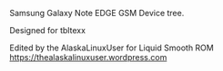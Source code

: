 Samsung Galaxy Note EDGE GSM Device tree.

Designed for tbltexx

Edited by the AlaskaLinuxUser for Liquid Smooth ROM
https://thealaskalinuxuser.wordpress.com
